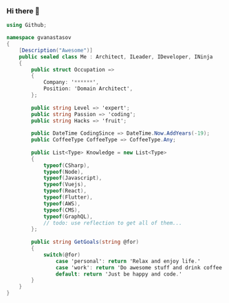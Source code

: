 ### Hi there 👋

```csharp
using Github;

namespace gvanastasov 
{
    [Description("Awesome")]
    public sealed class Me : Architect, ILeader, IDeveloper, INinja
    {
        public struct Occupation => 
        {
            Company: '******',
            Position: 'Domain Architect',
        };
        
        public string Level => 'expert';
        public string Passion => 'coding';
		public string Hacks => 'fruit';
        
        public DateTime CodingSince => DateTime.Now.AddYears(-19);
        public CoffeeType CoffeeType => CoffeeType.Any;
        
        public List<Type> Knowledge = new List<Type>
        {
            typeof(CSharp),
			typeof(Node),
            typeof(Javascript),
            typeof(Vuejs),
            typeof(React),
			typeof(Flutter),
			typeof(AWS),
			typeof(CMS),
			typeof(GraphQL),
			// todo: use reflection to get all of them...
        };
        
        public string GetGoals(string @for)
        {
            switch(@for)
                case 'personal': return 'Relax and enjoy life.'
                case 'work': return 'Do awesome stuff and drink coffee with team.'
                default: return 'Just be happy and code.'
        }
    }
}
```

<!--
**gvanastasov/gvanastasov** is a ✨ _special_ ✨ repository because its `README.md` (this file) appears on your GitHub profile.

Here are some ideas to get you started:

- 🔭 I’m currently working on ...
- 🌱 I’m currently learning ...
- 👯 I’m looking to collaborate on ...
- 🤔 I’m looking for help with ...
- 💬 Ask me about ...
- 📫 How to reach me: ...
- 😄 Pronouns: ...
- ⚡ Fun fact: ...
-->
